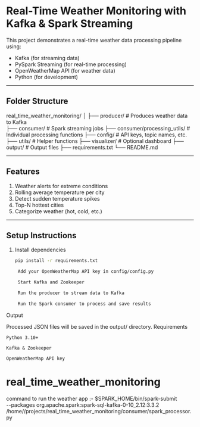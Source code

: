 # Real-Time Weather Monitoring with Kafka & Spark Streaming

This project demonstrates a real-time weather data processing pipeline using:

- Kafka (for streaming data)
- PySpark Streaming (for real-time processing)
- OpenWeatherMap API (for weather data)
- Python (for development)

---

## Folder Structure

real_time_weather_monitoring/
│
├── producer/ # Produces weather data to Kafka <br>
├── consumer/ # Spark streaming jobs
├── consumer/processing_utils/ # Individual processing functions
├── config/ # API keys, topic names, etc.
├── utils/ # Helper functions
├── visualizer/ # Optional dashboard
├── output/ # Output files
├── requirements.txt
└── README.md


---

## Features

1. Weather alerts for extreme conditions  
2. Rolling average temperature per city  
3. Detect sudden temperature spikes  
4. Top-N hottest cities  
5. Categorize weather (hot, cold, etc.)

---

## Setup Instructions

1. Install dependencies  
   ```bash
   pip install -r requirements.txt

    Add your OpenWeatherMap API key in config/config.py

    Start Kafka and Zookeeper

    Run the producer to stream data to Kafka

    Run the Spark consumer to process and save results

Output

Processed JSON files will be saved in the output/ directory.
Requirements

    Python 3.10+

    Kafka & Zookeeper

    OpenWeatherMap API key

# real_time_weather_monitoring

command to run the weather app :-
$SPARK_HOME/bin/spark-submit \
  --packages org.apache.spark:spark-sql-kafka-0-10_2.12:3.3.2 \
  /home/<username>/projects/real_time_weather_monitoring/consumer/spark_processor.py

